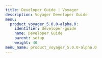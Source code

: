 ```yaml
---
title: Developer Guide | Voyager
description: Voyager Developer Guide
menu:
  product_voyager_5.0.0-alpha.0:
    identifier: developer-guide
    name: Developer Guide
    parent: setup
    weight: 40
menu_name: product_voyager_5.0.0-alpha.0
---
```

